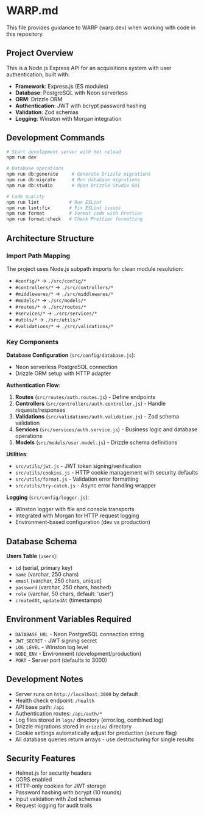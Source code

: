 # WARP.md

This file provides guidance to WARP (warp.dev) when working with code in this repository.

## Project Overview

This is a Node.js Express API for an acquisitions system with user authentication, built with:
- **Framework**: Express.js (ES modules)
- **Database**: PostgreSQL with Neon serverless
- **ORM**: Drizzle ORM
- **Authentication**: JWT with bcrypt password hashing
- **Validation**: Zod schemas
- **Logging**: Winston with Morgan integration

## Development Commands

```bash
# Start development server with hot reload
npm run dev

# Database operations
npm run db:generate     # Generate Drizzle migrations
npm run db:migrate      # Run database migrations
npm run db:studio       # Open Drizzle Studio GUI

# Code quality
npm run lint           # Run ESLint
npm run lint:fix       # Fix ESLint issues
npm run format         # Format code with Prettier
npm run format:check   # Check Prettier formatting
```

## Architecture Structure

### Import Path Mapping
The project uses Node.js subpath imports for clean module resolution:
- `#config/*` → `./src/config/*`
- `#controllers/*` → `./src/controllers/*`
- `#middlewares/*` → `./src/middlewares/*`
- `#models/*` → `./src/models/*`
- `#routes/*` → `./src/routes/*`
- `#services/*` → `./src/services/*`
- `#utils/*` → `./src/utils/*`
- `#validations/*` → `./src/validations/*`

### Key Components

**Database Configuration** (`src/config/database.js`):
- Neon serverless PostgreSQL connection
- Drizzle ORM setup with HTTP adapter

**Authentication Flow**:
1. **Routes** (`src/routes/auth.routes.js`) - Define endpoints
2. **Controllers** (`src/controllers/auth.controller.js`) - Handle requests/responses
3. **Validations** (`src/validations/auth.validation.js`) - Zod schema validation
4. **Services** (`src/services/auth.service.js`) - Business logic and database operations
5. **Models** (`src/models/user.model.js`) - Drizzle schema definitions

**Utilities**:
- `src/utils/jwt.js` - JWT token signing/verification
- `src/utils/cookies.js` - HTTP cookie management with security defaults
- `src/utils/format.js` - Validation error formatting
- `src/utils/try-catch.js` - Async error handling wrapper

**Logging** (`src/config/logger.js`):
- Winston logger with file and console transports
- Integrated with Morgan for HTTP request logging
- Environment-based configuration (dev vs production)

## Database Schema

**Users Table** (`users`):
- `id` (serial, primary key)
- `name` (varchar, 250 chars)
- `email` (varchar, 250 chars, unique)
- `password` (varchar, 250 chars, hashed)
- `role` (varchar, 50 chars, default: 'user')
- `createdAt`, `updatedAt` (timestamps)

## Environment Variables Required

- `DATABASE_URL` - Neon PostgreSQL connection string
- `JWT_SECRET` - JWT signing secret
- `LOG_LEVEL` - Winston log level
- `NODE_ENV` - Environment (development/production)
- `PORT` - Server port (defaults to 3000)

## Development Notes

- Server runs on `http://localhost:3000` by default
- Health check endpoint: `/health`
- API base path: `/api`
- Authentication routes: `/api/auth/*`
- Log files stored in `logs/` directory (error.log, combined.log)
- Drizzle migrations stored in `drizzle/` directory
- Cookie settings automatically adjust for production (secure flag)
- All database queries return arrays - use destructuring for single results

## Security Features

- Helmet.js for security headers
- CORS enabled
- HTTP-only cookies for JWT storage
- Password hashing with bcrypt (10 rounds)
- Input validation with Zod schemas
- Request logging for audit trails